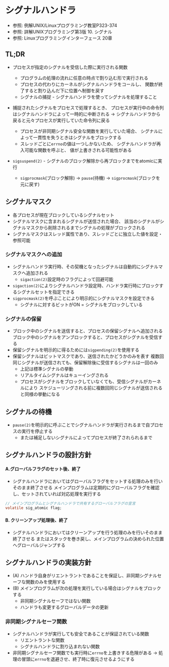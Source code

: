 # シグナルハンドラ
- 参照: 例解UNIX/Linuxプログラミング教室P323-374
- 参照: 詳解UNIXプログラミング第3版 10. シグナル
- 参照: Linuxプログラミングインターフェース 20章

## TL;DR
- プロセスが指定のシグナルを受信した際に実行される関数
  - プログラムの処理の流れに任意の時点で割り込む形で実行される
  - プロセスの代わりにカーネルがシグナルハンドラをコールし、
    関数が終了すると割り込んだ下に位置へ制御を戻す
  - シグナルの捕捉 - シグナルハンドラを使ってシグナルを処理すること
- 捕捉されたシグナルをプロセスで処理するとき、
  プロセスが実行中の命令列はシグナルハンドラによって一時的に中断される
  -> シグナルハンドラから戻ると元々プロセスが実行していた命令列に戻る
  - プロセスが非同期シグナル安全な関数を実行していた場合、
    シグナルによって一貫性を失うときはシグナルをブロックする
  - スレッドごとに`errno`の値は一つしかないため、
    シグナルハンドラが再入可能な関数を呼ぶと、
    値が上書きされる可能性がある

- `sigsuspend(2)` - シグナルのブロック解除から再ブロックまでをatomicに実行
  - `sigprocmask`(ブロック解除) -> `pause`(待機) -> `sigprocmask`(ブロックを元に戻す)

## シグナルマスク
- 各プロセスが現在ブロックしているシグナルセット
- シグナルマスクに含まれるシグナルが送信された場合、
  該当のシグナルがシグナルマスクから削除されるまでシグナルの処理がブロックされる
- シグナルマスクはスレッド属性であり、スレッドごとに独立した値を設定・参照可能

### シグナルマスクへの追加
- シグナルハンドラ実行時、その契機となったシグナルは自動的にシグナルマスクへ追加される
  - `sigaction(2)`設定時のフラグによって回避可能
- `sigaction(2)`によりシグナルハンドラ設定時、ハンドラ実行時にブロックするシグナルセットを指定できる
- `sigprocmask(2)`を呼ぶことにより明示的にシグナルマスクを設定できる
  - シグナルに対するビットがON = シグナルをブロックしている

### シグナルの保留
- ブロック中のシグナルを送信すると、プロセスの保留シグナルへ追加される
  ブロック中のシグナルをアンブロックすると、プロセスがシグナルを受信する
- 保留シグナルを明示的に得るためには`sigpending(2)`を使用する
- 保留シグナルはビットマスクであり、送信されたかどうかのみを表す
  複数回同じシグナルが送信されても、保留解除後に受信するシグナルは一回のみ
  - 上記は標準シグナルの挙動
  - リアルタイムシグナルはキューイングされる
  - プロセスがシグナルをブロックしていなくても、受信シグナルがカーネルにより
    スケジューリングされる前に複数回同じシグナルが送信されると同様の挙動になる

## シグナルの待機
- `pause(2)`を明示的に呼ぶことでシグナルハンドラが実行されるまで自プロセスの実行を停止する
  - または補足しないシグナルによってプロセスが終了されられるまで

## シグナルハンドラの設計方針
#### A.グローバルフラグのセット後、終了
- シグナルハンドラにおいてはグローバルフラグをセットする処理のみを行いそのまま終了させる
  メインプログラムは定期的にグローバルフラグを確認し、セットされていれば対応処理を実行する

```c
// メインプログラムとシグナルハンドラで共有するグローバルフラグの宣言
volatile sig_atomic flag;
```

#### B. クリーンアップ処理後、終了
- シグナルハンドラにおいてはクリーンアップを行う処理のみを行いそのまま終了させる
  またはスタックを巻き戻し、メインプログラムの決められた位置へグローバルジャンプする

## シグナルハンドラの実装方針
- (A) ハンドラ自身がリエントラントであることを保証し、非同期シグナルセーフな関数のみを使用する
- (B) メインプログラムが次の処理を実行している場合はシグナルをブロックする
  - 非同期シグナルセーフではない関数
  - ハンドラも変更するグローバルデータの更新

### 非同期シグナルセーフ関数
- シグナルハンドラが実行しても安全であることが保証されている関数
  - リエントラントな関数
  - シグナルハンドラに割り込まれない関数
- 非同期シグナルセーフ関数でも実行時に`errno`を上書きする危険がある
  -> 処理の冒頭に`errno`を退避させ、終了時に復元させるようにする
